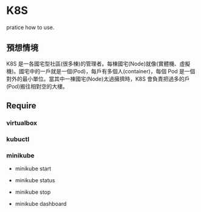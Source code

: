 # K8S

pratice how to use.

## 預想情境

K8S 是一各國宅型社區(很多棟)的管理者。每棟國宅(Node)就像(實體機、虛擬機)。國宅中的一戶就是一個(Pod)，每戶有多個人(container)，每個 Pod 是一個對外的最小單位。當其中一棟國宅(Node)太過擁擠時，K8S 會負責把過多的戶(Pod)搬往相對空的大樓。

## Require

### virtualbox

### kubuctl



### minikube

* minikube start

* minikube status

* minikube stop

* minikube dashboard